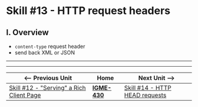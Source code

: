 # Skill #13 - HTTP request headers


## I. Overview 

- `content-type` request header
- send back XML or JSON


<hr><hr>

| <-- Previous Unit | Home | Next Unit -->
| --- | --- | --- 
|   [Skill #12 - "Serving" a Rich Client Page](12-serving-rich-client-and-ajax.md) |  [**IGME-430**](../) | [Skill #14 - HTTP HEAD requests](14-http-head-requests.md)
